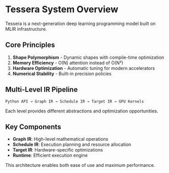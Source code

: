 # Tessera System Overview

Tessera is a next-generation deep learning programming model built on MLIR infrastructure.

## Core Principles

1. **Shape Polymorphism** - Dynamic shapes with compile-time optimization
2. **Memory Efficiency** - O(N) attention instead of O(N²)  
3. **Hardware Optimization** - Automatic tuning for modern accelerators
4. **Numerical Stability** - Built-in precision policies

## Multi-Level IR Pipeline

```
Python API → Graph IR → Schedule IR → Target IR → GPU Kernels
```

Each level provides different abstractions and optimization opportunities.

## Key Components

- **Graph IR**: High-level mathematical operations
- **Schedule IR**: Execution planning and resource allocation
- **Target IR**: Hardware-specific optimizations
- **Runtime**: Efficient execution engine

This architecture enables both ease of use and maximum performance.
